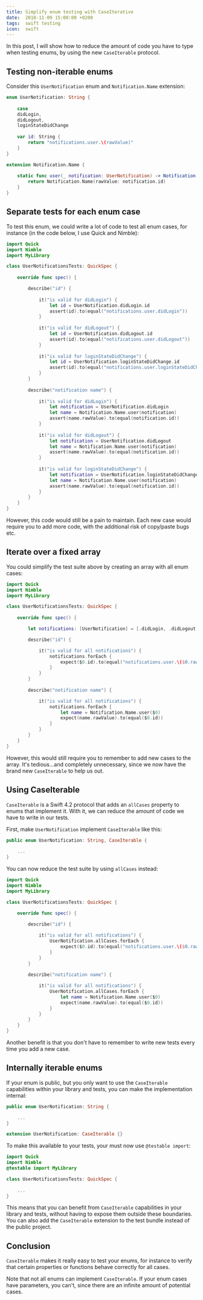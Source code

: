 ```yaml
---
title: Simplify enum testing with CaseIterative
date:  2018-11-09 15:00:00 +0200
tags:  swift testing
icon:  swift
---
```


In this post, I will show how to reduce the amount of code you have to type when
testing enums, by using the new `CaseIterable` protocol.


## Testing non-iterable enums

Consider this `UserNotification` enum and `Notification.Name` extension:

```swift
enum UserNotification: String {
    
    case
    didLogin,
    didLogout,
    loginStateDidChange
    
    var id: String {
        return "notifications.user.\(rawValue)"
    }
}

extension Notification.Name {
    
    static func user(_ notification: UserNotification) -> Notification.Name {
        return Notification.Name(rawValue: notification.id)
    }
}
```


## Separate tests for each enum case

To test this enum, we could write a lot of code to test all enum cases, for
instance (in the code below, I use Quick and Nimble):

```swift
import Quick
import Nimble
import MyLibrary

class UserNotificationsTests: QuickSpec {
    
    override func spec() {

        describe("id") {
            
            it("is valid for didLogin") {
                let id = UserNotification.didLogin.id
                assert(id).to(equal("notifications.user.didLogin"))
            }
            
            it("is valid for didLogout") {
                let id = UserNotification.didLogout.id
                assert(id).to(equal("notifications.user.didLogout"))
            }
            
            it("is valid for loginStateDidChange") {
                let id = UserNotification.loginStateDidChange.id
                assert(id).to(equal("notifications.user.loginStateDidChange"))
            }
        }
        
        describe("notification name") {
            
            it("is valid for didLogin") {
                let notification = UserNotification.didLogin
                let name = Notification.Name.user(notification)
                assert(name.rawValue).to(equal(notification.id))
            }
            
            it("is valid for didLogout") {
                let notification = UserNotification.didLogout
                let name = Notification.Name.user(notification)
                assert(name.rawValue).to(equal(notification.id))
            }
            
            it("is valid for loginStateDidChange") {
                let notification = UserNotification.loginStateDidChange
                let name = Notification.Name.user(notification)
                assert(name.rawValue).to(equal(notification.id))
            }
        }
    }
}
```

However, this code would still be a pain to maintain. Each new case would require
you to add more code, with the additional risk of copy/paste bugs etc. 


## Iterate over a fixed array

You could simplify the test suite above by creating an array with all enum cases:

```swift
import Quick
import Nimble
import MyLibrary

class UserNotificationsTests: QuickSpec {
    
    override func spec() {

        let notifications: [UserNotification] = [.didLogin, .didLogout, .loginStateDidChange]

        describe("id") {

            it("is valid for all notifications") {
                notifications.forEach {
                    expect($0.id).to(equal("notifications.user.\($0.rawValue)"))
                }
            }
        }
        
        describe("notification name") {

            it("is valid for all notifications") {
                notifications.forEach {
                    let name = Notification.Name.user($0)
                    expect(name.rawValue).to(equal($0.id))
                }
            }
        }
    }
}
```

However, this would still require you to remember to add new cases to the
array. It's tedious...and completely unnecessary, since we now have the
brand new `CaseIterable` to help us out.


## Using CaseIterable

`CaseIterable` is a Swift 4.2 protocol that adds an `allCases` property to enums
that implement it. With it, we can reduce the amount of code we have to write in
our tests.

First, make `UserNotification` implement `CaseIterable` like this:

```swift
public enum UserNotification: String, CaseIterable {
    
    ...
}
```

You can now reduce the test suite by using `allCases` instead:

```swift
import Quick
import Nimble
import MyLibrary

class UserNotificationsTests: QuickSpec {
    
    override func spec() {

        describe("id") {

            it("is valid for all notifications") {
                UserNotification.allCases.forEach {
                    expect($0.id).to(equal("notifications.user.\($0.rawValue)"))
                }
            }
        }
        
        describe("notification name") {

            it("is valid for all notifications") {
                UserNotification.allCases.forEach {
                    let name = Notification.Name.user($0)
                    expect(name.rawValue).to(equal($0.id))
                }
            }
        }
    }
}
```

Another benefit is that you don't have to remember to write new tests every time
you add a new case.


## Internally iterable enums

If your enum is public, but you only want to use the `CaseIterable` capabilities
within your library and tests, you can make the implementation internal:


```swift
public enum UserNotification: String {   

    ...
}

extension UserNotification: CaseIterable {}
```

To make this available to your tests, your must now use `@testable import`:

```swift
import Quick
import Nimble
@testable import MyLibrary

class UserNotificationsTests: QuickSpec {
    
    ...
}
```

This means that you can benefit from `CaseIterable` capabilities in your library
and tests, without having to expose them outside these boundaries. You can also
add the `CaseIterable` extension to the test bundle instead of the public project.


## Conclusion

`CaseIterable` makes it really easy to test your enums, for instance to verify 
that certain properties or functions behave correctly for all cases.

Note that not all enums can implement `CaseIterable`. If your enum cases have
parameters, you can't, since there are an infinite amount of potential cases.